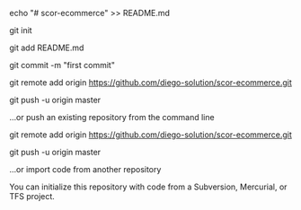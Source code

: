 echo "# scor-ecommerce" >> README.md

git init

git add README.md

git commit -m "first commit"

git remote add origin https://github.com/diego-solution/scor-ecommerce.git

git push -u origin master

…or push an existing repository from the command line

git remote add origin https://github.com/diego-solution/scor-ecommerce.git

git push -u origin master

…or import code from another repository

You can initialize this repository with code from a Subversion, Mercurial, or TFS project.
